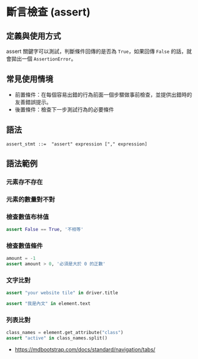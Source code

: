# 斷言檢查 (assert)

## 定義與使用方式

assert 關鍵字可以測試，判斷條件回傳的是否為 `True`，如果回傳 `False` 的話，就會拋出一個 `AssertionError`。

## 常見使用情境

- 前置條件：在每個容易出錯的行為前面一個步驟做事前檢查，並提供出錯時的友善錯誤提示。
- 後置條件：檢查下一步測試行為的必要條件

## 語法

```
assert_stmt ::=  "assert" expression ["," expression]
```

## 語法範例

### 元素存不存在

### 元素的數量對不對

### 檢查數值布林值

```py
assert False == True, '不相等'
```

### 檢查數值條件

```py
amount = -1
assert amount > 0, '必須是大於 0 的正數'
```

### 文字比對

```py
assert "your website tile" in driver.title

assert "我是內文" in element.text
```

### 列表比對

```py
class_names = element.get_attribute("class")
assert "active" in class_names.split()
```

- <https://mdbootstrap.com/docs/standard/navigation/tabs/>
